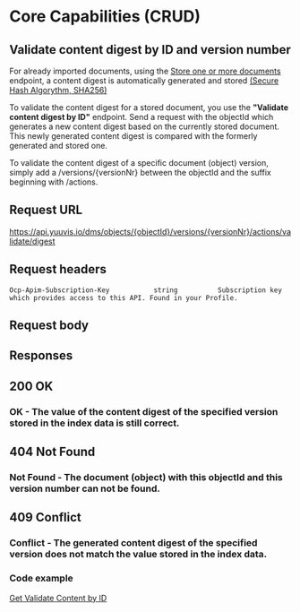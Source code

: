 # Core Capabilities (CRUD)

## Validate content digest by ID and version number

For already imported documents, using the [Store one or more documents](https://yuuvis.io/docs/services/yuuvis-api/operations/ObjectsPost?) endpoint, a content digest is automatically generated and stored [(Secure Hash Algorythm, SHA256)](https://tools.ietf.org/html/rfc6234)

To validate the content digest for a stored document, you use the **"Validate content digest by ID"** endpoint. Send a request with the objectId which generates a new content digest based on the currently stored document. This newly generated content digest is compared with the formerly generated and stored one.

To validate the content digest of a specific document (object) version, simply add a /versions/{versionNr} between the objectId and the suffix beginning with /actions.


## Request URL

https://api.yuuvis.io/dms/objects/{objectId}/versions/{versionNr}/actions/validate/digest

## Request headers

```
Ocp-Apim-Subscription-Key           string          Subscription key which provides access to this API. Found in your Profile.

```

## Request body

## Responses

## 200 OK

### OK - The value of the content digest of the specified version stored in the index data is still correct.

## 404 Not Found

### Not Found - The document (object) with this objectId and this version number can not be found.

## 409 Conflict

### Conflict - The generated content digest of the specified version does not match the value stored in the index data.

### Code example

[Get Validate Content by ID](./Get-Object-Content-Digest-Version.py)
